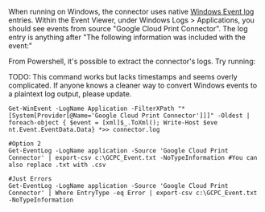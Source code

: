 When running on Windows, the connector uses native [Windows Event log](https://technet.microsoft.com/en-us/library/aa996117(v=exchg.65).aspx) entries. Within the Event Viewer, under Windows Logs > Applications, you should see events from source "Google Cloud Print Connector". The log entry is anything after "The following information was included with the event:"

From Powershell, it's possible to extract the connector's logs. Try running:

TODO: This command works but lacks timestamps and seems overly complicated. If anyone knows a cleaner way to convert Windows events to a plaintext log output, please update.
 
```
Get-WinEvent -LogName Application -FilterXPath "*[System[Provider[@Name='Google Cloud Print Connector']]]" -Oldest | foreach-object { $event = [xml]$_.ToXml(); Write-Host $eve
nt.Event.EventData.Data} *>> connector.log
```
```
#Option 2
Get-EventLog -LogName application -Source 'Google Cloud Print Connector' | export-csv c:\GCPC_Event.txt -NoTypeInformation #You can also replace .txt with .csv

#Just Errors
Get-EventLog -LogName application -Source 'Google Cloud Print Connector' | Where EntryType -eq Error | export-csv c:\GCPC_Event.txt -NoTypeInformation
```